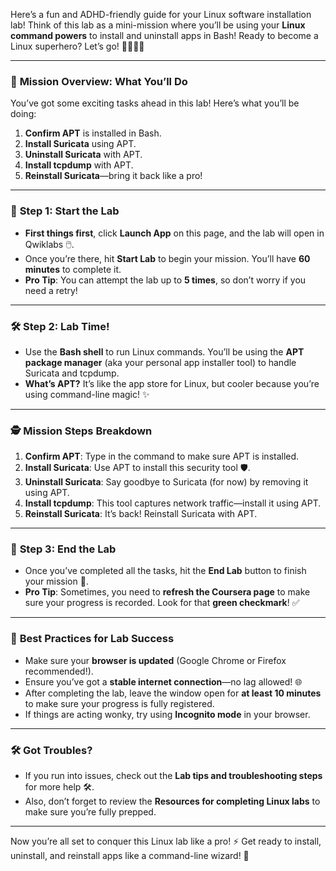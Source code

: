 Here’s a fun and ADHD-friendly guide for your Linux software installation lab! Think of this lab as a mini-mission where you’ll be using your **Linux command powers** to install and uninstall apps in Bash! Ready to become a Linux superhero? Let’s go! 🦸‍♂️🦸‍♀️

---

### 🎯 **Mission Overview: What You’ll Do**
You’ve got some exciting tasks ahead in this lab! Here’s what you’ll be doing:

1. **Confirm APT** is installed in Bash.
2. **Install Suricata** using APT.
3. **Uninstall Suricata** with APT.
4. **Install tcpdump** with APT.
5. **Reinstall Suricata**—bring it back like a pro!

---

### 🚀 **Step 1: Start the Lab**
- **First things first**, click **Launch App** on this page, and the lab will open in Qwiklabs 🖱️.
- Once you’re there, hit **Start Lab** to begin your mission. You’ll have **60 minutes** to complete it.
- **Pro Tip**: You can attempt the lab up to **5 times**, so don’t worry if you need a retry!

---

### 🛠️ **Step 2: Lab Time!**
- Use the **Bash shell** to run Linux commands. You’ll be using the **APT package manager** (aka your personal app installer tool) to handle Suricata and tcpdump.
- **What’s APT?** It’s like the app store for Linux, but cooler because you’re using command-line magic! ✨

---

### 🕵️ **Mission Steps Breakdown**
1. **Confirm APT**: Type in the command to make sure APT is installed.
2. **Install Suricata**: Use APT to install this security tool 🛡️.
3. **Uninstall Suricata**: Say goodbye to Suricata (for now) by removing it using APT.
4. **Install tcpdump**: This tool captures network traffic—install it using APT.
5. **Reinstall Suricata**: It’s back! Reinstall Suricata with APT.

---

### 🛑 **Step 3: End the Lab**
- Once you’ve completed all the tasks, hit the **End Lab** button to finish your mission 🛑.
- **Pro Tip**: Sometimes, you need to **refresh the Coursera page** to make sure your progress is recorded. Look for that **green checkmark**! ✅

---

### 🧠 **Best Practices for Lab Success**
- Make sure your **browser is updated** (Google Chrome or Firefox recommended!).
- Ensure you’ve got a **stable internet connection**—no lag allowed! 🌐
- After completing the lab, leave the window open for **at least 10 minutes** to make sure your progress is fully registered.
- If things are acting wonky, try using **Incognito mode** in your browser.

---

### 🛠️ **Got Troubles?**
- If you run into issues, check out the **Lab tips and troubleshooting steps** for more help 🛠️.
- Also, don’t forget to review the **Resources for completing Linux labs** to make sure you’re fully prepped.

---

Now you’re all set to conquer this Linux lab like a pro! ⚡ Get ready to install, uninstall, and reinstall apps like a command-line wizard! 🎉